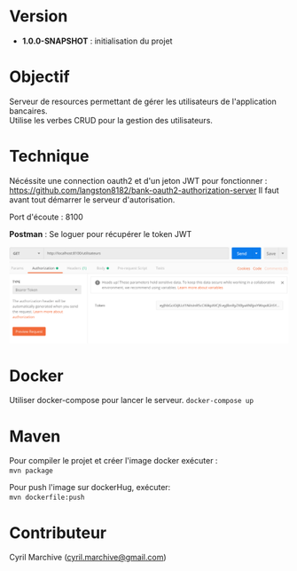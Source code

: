 # Version

- **1.0.0-SNAPSHOT** : initialisation du projet

# Objectif

Serveur de resources permettant de gérer les utilisateurs de l'application bancaires.
\
Utilise les verbes CRUD pour la gestion des utilisateurs.

# Technique

Nécéssite une connection oauth2 et d'un jeton JWT pour fonctionner :
https://github.com/langston8182/bank-oauth2-authorization-server
Il faut avant tout démarrer le serveur d'autorisation.

Port d'écoute : 8100

**Postman** :
Se loguer pour récupérer le token JWT

![postman](images/postman.png)

# Docker

Utiliser docker-compose pour lancer le serveur.
`docker-compose up`

# Maven

Pour compiler le projet et créer l'image docker exécuter :
\
`mvn package`

Pour push l'image sur dockerHug, exécuter:
\
`mvn dockerfile:push`

# Contributeur

Cyril Marchive (cyril.marchive@gmail.com)
